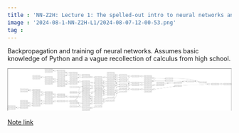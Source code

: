 ```yaml
---
title : 'NN-Z2H: Lecture 1: The spelled-out intro to neural networks and backpropagation: building micrograd'
image : '2024-08-1-NN-Z2H-L1/2024-08-07-12-00-53.png'
tag :
---
```


Backpropagation and training of neural networks. Assumes basic knowledge of Python and a vague recollection of calculus from high school.
<!--more-->


![](../images/2024-08-1-NN-Z2H-L1/2024-08-07-12-00-53.png)

[Note link](https://concrete-piano-cd0.notion.site/Lecture-1-The-spelled-out-intro-to-neural-networks-and-backpropagation-building-micrograd-df00386387ac4114b6c73ab14e657d13)

